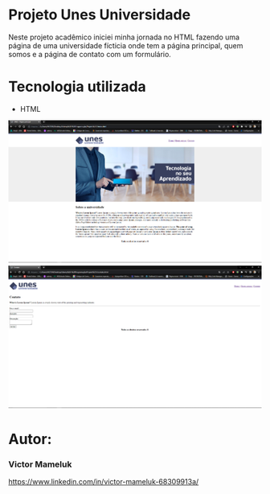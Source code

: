 # Projeto Unes Universidade

Neste projeto acadêmico iniciei minha jornada no HTML fazendo uma página de uma universidade fícticia onde tem 
a página principal, quem somos e a página de contato com um formulário.

# Tecnologia utilizada
 - HTML

<img src="https://github.com/VictorMameluk/Projeto_HTML1/blob/main/assets/unes1.png">
<img src="https://github.com/VictorMameluk/Projeto_HTML1/blob/main/assets/unes3.png">
 
 
 # Autor:
 
 ### Victor Mameluk 
 
 https://www.linkedin.com/in/victor-mameluk-68309913a/
